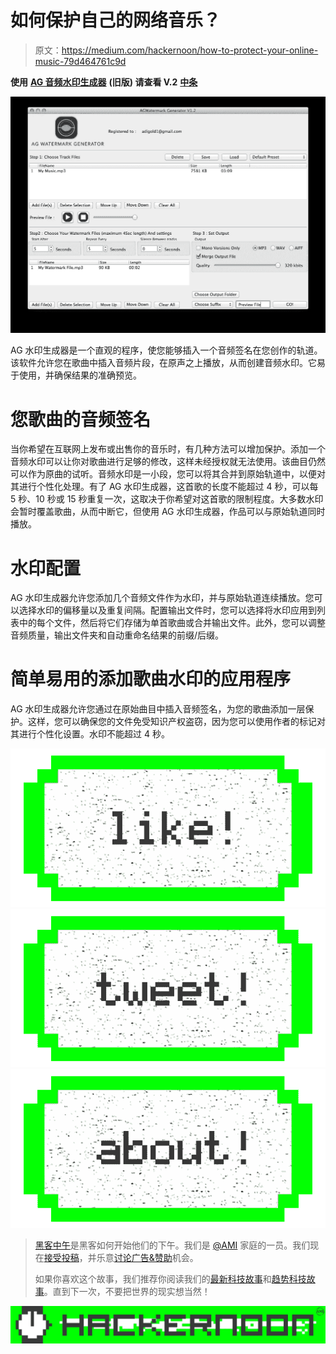 # 如何保护自己的网络音乐？

> 原文：<https://medium.com/hackernoon/how-to-protect-your-online-music-79d464761c9d>

**使用** [**AG 音频水印生成器**](http://watermark.agsoundtrax.com/) **(旧版)
请查看 V.2** [**中条**](/@Adigold1/ag-audio-watermark-generator-v-2-9d6d7d074fcc)

![](img/f5d32d39cd6f401b68e0a402239e1015.png)

AG 水印生成器是一个直观的程序，使您能够插入一个音频签名在您创作的轨道。该软件允许您在歌曲中插入音频片段，在原声之上播放，从而创建音频水印。它易于使用，并确保结果的准确预览。

# 您歌曲的音频签名

当你希望在互联网上发布或出售你的音乐时，有几种方法可以增加保护。添加一个音频水印可以让你对歌曲进行足够的修改，这样未经授权就无法使用。该曲目仍然可以作为原曲的试听。音频水印是一小段，您可以将其合并到原始轨道中，以便对其进行个性化处理。有了 AG 水印生成器，这首歌的长度不能超过 4 秒，可以每 5 秒、10 秒或 15 秒重复一次，这取决于你希望对这首歌的限制程度。大多数水印会暂时覆盖歌曲，从而中断它，但使用 AG 水印生成器，作品可以与原始轨道同时播放。

# 水印配置

AG 水印生成器允许您添加几个音频文件作为水印，并与原始轨道连续播放。您可以选择水印的偏移量以及重复间隔。配置输出文件时，您可以选择将水印应用到列表中的每个文件，然后将它们存储为单首歌曲或合并输出文件。此外，您可以调整音频质量，输出文件夹和自动重命名结果的前缀/后缀。

# 简单易用的添加歌曲水印的应用程序

AG 水印生成器允许您通过在原始曲目中插入音频签名，为您的歌曲添加一层保护。这样，您可以确保您的文件免受知识产权盗窃，因为您可以使用作者的标记对其进行个性化设置。水印不能超过 4 秒。

[![](img/50ef4044ecd4e250b5d50f368b775d38.png)](http://bit.ly/HackernoonFB)[![](img/979d9a46439d5aebbdcdca574e21dc81.png)](https://goo.gl/k7XYbx)[![](img/2930ba6bd2c12218fdbbf7e02c8746ff.png)](https://goo.gl/4ofytp)

> [黑客中午](http://bit.ly/Hackernoon)是黑客如何开始他们的下午。我们是 [@AMI](http://bit.ly/atAMIatAMI) 家庭的一员。我们现在[接受投稿](http://bit.ly/hackernoonsubmission)，并乐意[讨论广告&赞助](mailto:partners@amipublications.com)机会。
> 
> 如果你喜欢这个故事，我们推荐你阅读我们的[最新科技故事](http://bit.ly/hackernoonlatestt)和[趋势科技故事](https://hackernoon.com/trending)。直到下一次，不要把世界的现实想当然！

[![](img/be0ca55ba73a573dce11effb2ee80d56.png)](https://goo.gl/Ahtev1)